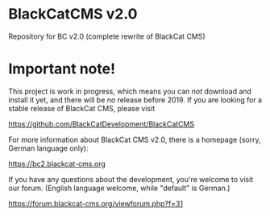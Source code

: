 # BlackCatCMS v2.0

Repository for BC v2.0 (complete rewrite of BlackCat CMS)

# Important note!

This project is work in progress, which means you can *not* download and install it yet, and there will be *no* release before 2019. If you are looking for a stable release of BlackCat CMS, please visit

https://github.com/BlackCatDevelopment/BlackCatCMS

For more information about BlackCat CMS v2.0, there is a homepage (sorry, German language only):

https://bc2.blackcat-cms.org

If you have any questions about the development, you're welcome to visit our forum. (English language welcome, while "default" is German.)

https://forum.blackcat-cms.org/viewforum.php?f=31
